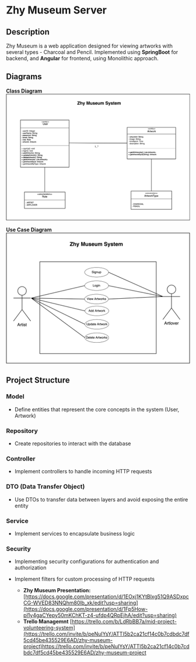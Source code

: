 # Zhy Museum Server

## Description
Zhy Museum is a web application designed for viewing artworks with several types - Charcoal and Pencil. 
Implemented using **SpringBoot** for backend, and **Angular** for frontend, using Monolithic approach.


## Diagrams
**Class Diagram**
![Class Diagram*](https://github.com/ZainabHY/Zhy-Museum-Server/blob/main/Museum-%20class%20UML.png) 

**Use Case Diagram**
![Use Case Diagram](https://github.com/ZainabHY/Zhy-Museum-Server/blob/main/Museum%20-%20Use%20Case.png) 


## Project Structure
### Model
* Define entities that represent the core concepts in the system (User, Artwork)

### Repository
* Create repositories to interact with the database

### Controller
* Implement controllers to handle incoming HTTP requests

### DTO (Data Transfer Object)
* Use DTOs to transfer data between layers and avoid exposing the entire entity

### Service
* Implement services to encapsulate business logic

### Security
* Implementing security configurations for authentication and authorization
* Implement filters for custom processing of HTTP requests


  * **Zhy Museum Presentation:**
   [https://docs.google.com/presentation/d/1EOxj1KYtBlxg51Q9ASDxpcCG-WVED83NNQhm80lb_xk/edit?usp=sharing](https://docs.google.com/presentation/d/1Fp5How-pl1y4gaCYepy50mKChKT-z4-ufdp4QRpEjhA/edit?usp=sharing)
   * **Trello Managemnt**
   [https://trello.com/b/LdRbBB7a/mid-project-volunteering-system](https://trello.com/invite/b/peNuIYsY/ATTI5b2ca21cf14c0b7cdbdc7df5cd45be435529E6AD/zhy-museum-project)https://trello.com/invite/b/peNuIYsY/ATTI5b2ca21cf14c0b7cdbdc7df5cd45be435529E6AD/zhy-museum-project
